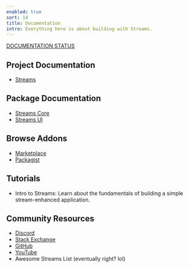 ```yaml
---
enabled: true
sort: 14
title: Documentation
intro: Everything here is about building with Streams.
---
```


<a href="status">DOCUMENTATION STATUS</a>

## Project Documentation

- [Streams](docs/streams/introduction)

## Package Documentation

- [Streams Core](docs/core/introduction)
- [Streams UI](docs/ui/introduction)

## Browse Addons

- [Marketplace](addons)
- [Packagist](https://packagist.org/?type=streams-addon)

## Tutorials

- Intro to Streams: Learn about the fundamentals of building a simple stream-enhanced application.

## Community Resources

- [Discord](https://discord.gg/vhz8NZC)
- [Stack Exchange](https://stackoverflow.com/search?q=laravel+streams)
- [GitHub](https://github.com/anomalylabs)
- [YouTube](https://www.youtube.com/user/AIWebSystems)
- Awesome Streams List (eventually right? lol)
